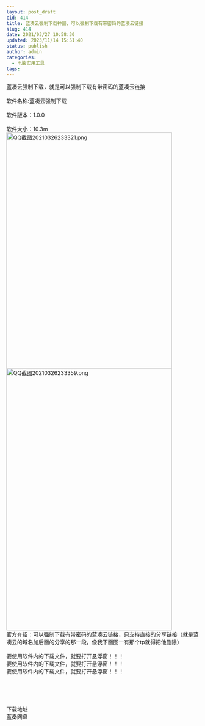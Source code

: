 ```yaml
---
layout: post_draft
cid: 414
title: 蓝凑云强制下载神器、可以强制下载有带密码的蓝凑云链接
slug: 414
date: 2021/03/27 10:58:30
updated: 2023/11/14 15:51:40
status: publish
author: admin
categories: 
  - 电脑实用工具
tags: 
---
```



<div alt="潮男心博客 www.cnx0.com" >
				蓝凑云强制下载，就是可以强制下载有带密码的蓝凑云链接<br><br>
软件名称:蓝凑云强制下载<br><br>
软件版本：1.0.0<br><br>
软件大小：10.3m<br><a target="_blank" href="https://dbg123.xyz/content/uploadfile/202103/28bb1616772892.png" id="ematt:25813"><img src="https://dbg123.xyz/content/uploadfile/202103/28bb1616772892.png" title="点击查看原图" alt="QQ截图20210326233321.png" border="0" width="434" height="617"></a><a target="_blank" href="https://dbg123.xyz/content/uploadfile/202103/d74f1616772893.png" id="ematt:25815"><img src="https://dbg123.xyz/content/uploadfile/202103/d74f1616772893.png" title="点击查看原图" alt="QQ截图20210326233359.png" border="0" width="434" height="687"></a><br>
官方介绍：可以强制下载有带密码的蓝凑云链接，只支持直接的分享链接（就是蓝凑云的域名加后面的分享的那一段，像我下面图一有那个tp就得把他删除）<br><br>
要使用软件内的下载文件，就要打开悬浮窗！！！<br>
要使用软件内的下载文件，就要打开悬浮窗！！！<br>
要使用软件内的下载文件，就要打开悬浮窗！！！<br><br><br><p>
	<br></p>
<div class="Fengdown_tit">
	<i class="ico"></i>下载地址 
</div>
<span onclick="window.open('https://jxdbgcom.lanzous.com/iirbwnci98f');" class="Fengdown"><i class="ico"></i><i class="line"></i>蓝奏网盘</span> 			</div>
			